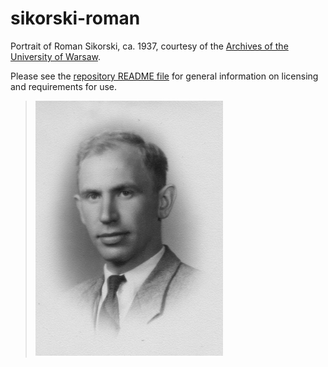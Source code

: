 # sikorski-roman

Portrait of Roman Sikorski, ca. 1937, courtesy of the [Archives of the
University of Warsaw](http://www.archiwum.uw.edu.pl/).

Please see the [repository README file](https://github.com/OpenLogicProject/photos/blob/master/README.md) for general information on licensing and requirements for use.

> ![sikorski-roman](https://github.com/OpenLogicProject/photos/blob/master/sikorski-roman/sikorski-roman-small.png)